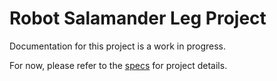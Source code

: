 # Robot Salamander Leg Project
Documentation for this project is a work in progress.

For now, please refer to the [specs](specs.yaml) for project details.
